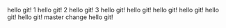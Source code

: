 hello git! 1
hello git! 2
hello git! 3
hello git!
hello git!
hello git!
hello git!
hello git!
hello git! master change
hello git!
